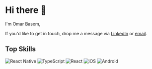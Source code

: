 # Hi there 👋

I'm Omar Basem,

If you'd like to get in touch, drop me a message via [LinkedIn](https://linkedin.com/in/omarbasem) or [email](mailto:omarbasem.01@protonmail.com).

## Top Skills
![React Native](https://img.shields.io/badge/react_native-%2320232a.svg?style=for-the-badge&logo=react&logoColor=%2361DAFB)
![TypeScript](https://img.shields.io/badge/typescript-%23007ACC.svg?style=for-the-badge&logo=typescript&logoColor=white) 
![React](https://img.shields.io/badge/react-%2320232a.svg?style=for-the-badge&logo=react&logoColor=%2361DAFB)
![iOS](https://img.shields.io/badge/ios-000000?style=for-the-badge&logo=apple&logoColor=white)
![Android](https://img.shields.io/badge/android-3DDC84?style=for-the-badge&logo=android&logoColor=white)
